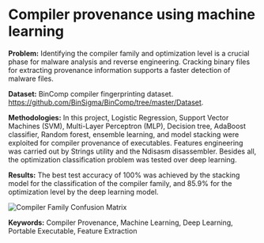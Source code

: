 # Compiler provenance using machine learning

**Problem:**
Identifying the compiler family and optimization level is a crucial phase for malware analysis and reverse engineering. Cracking binary files for extracting provenance information supports a faster detection of malware files. 

**Dataset:**
BinComp compiler fingerprinting dataset. https://github.com/BinSigma/BinComp/tree/master/Dataset.

**Methodologies:**
In this project, Logistic Regression, Support Vector Machines (SVM), Multi-Layer Perceptron (MLP), Decision tree, AdaBoost classifier, Random forest, 
ensemble learning, and model stacking were exploited for compiler provenance of executables. Features engineering was carried out by Strings utility 
and the Ndisasm disassembler. Besides all, the optimization classification problem was tested over deep learning.

**Results:**
The best test accuracy of 100% was achieved by the stacking model for the classification of the compiler family, and 85.9%  for the optimization level by the deep learning model.


![Compiler Family Confusion Matrix](https://github.com/MohamedElahl/Compiler-provenance-using-machine-learning/blob/main/assets/compiler%20family%20results.png)


**Keywords:** Compiler Provenance, Machine Learning, Deep Learning, Portable Executable, Feature Extraction
